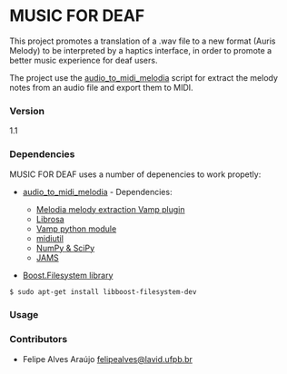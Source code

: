 # MUSIC FOR DEAF

This project promotes a translation of a .wav file to a new format (Auris Melody) to be interpreted by a haptics interface, in order to promote a better music experience for deaf users.

The project use the [audio_to_midi_melodia] script for extract the melody notes from an audio file and export them to MIDI.

### Version
1.1

### Dependencies
	
MUSIC FOR DEAF uses a number of depenencies to work propetly:

* [audio_to_midi_melodia] - Dependencies:
	* [Melodia melody extraction Vamp plugin]
	* [Librosa]
	* [Vamp python module]
	* [midiutil]
	* [NumPy & SciPy]
	* [JAMS]

* [Boost.Filesystem library]
```sh
$ sudo apt-get install libboost-filesystem-dev
```

### Usage


### Contributors
* Felipe Alves Araújo felipealves@lavid.ufpb.br

[audio_to_midi_melodia]: <https://github.com/justinsalamon/audio_to_midi_melodia>
[Melodia melody extraction Vamp plugin]: <http://mtg.upf.edu/technologies/melodia>
[Librosa]: <https://github.com/librosa/librosa>
[Vamp python module]: <https://pypi.python.org/pypi/vamp>
[midiutil]: <https://code.google.com/p/midiutil/>
[NumPy & SciPy]: <http://www.scipy.org/>
[JAMS]: <https://github.com/marl/jams>
[Boost.Filesystem library]: <http://www.boost.org/doc/libs/1_37_0/libs/filesystem/doc/index.htm>